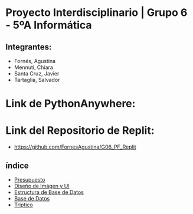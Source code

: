 # Proyecto Interdisciplinario | Grupo 6 - 5ºA Informática

## Integrantes:
* Fornés, Agustina
* Mennuti, Chiara
* Santa Cruz, Javier
* Tartaglia, Salvador

# Link de PythonAnywhere: 

# Link del Repositorio de Replit: 
 * https://github.com/FornesAgustina/G06_PF_Replit
## índice

* <a href="presupuesto.md"> Presupuesto </a>
* <a href="DiseñoDeImagenYUI.md"> Diseño de Imágen y UI </a>
* <a href="img/Estructura_BaseDeDatos.jpg"> Estructura de Base de Datos </a>
* <a href="BaseDeDatos/BD_RDS.db"> Base de Datos</a> 
* <a href="presupuesto.md"> Triptico </a>
